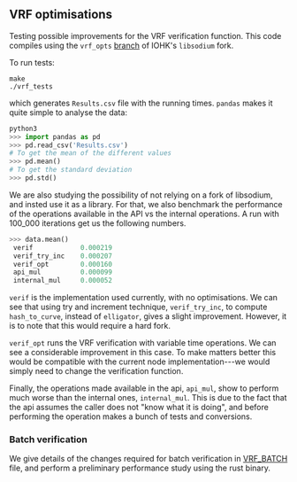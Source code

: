 ## VRF optimisations
Testing possible improvements for the VRF verification function. 
This code compiles using the `vrf_opts` [branch](https://github.com/input-output-hk/libsodium/tree/vrf_opts) 
of IOHK's `libsodium` fork.

To run tests:
```
make
./vrf_tests
```
which generates `Results.csv` file with the running times. `pandas` makes
it quite simple to analyse the data:
```python
python3
>>> import pandas as pd
>>> pd.read_csv('Results.csv')
# To get the mean of the different values
>>> pd.mean()
# To get the standard deviation
>>> pd.std()

```

We are also studying the possibility of not relying on a fork of libsodium,
and insted use it as a library. For that, we also benchmark the performance
of the operations available in the API vs the internal operations. A run 
with 100_000 iterations get us the following numbers. 

```python
>>> data.mean()                                                           
 verif            0.000219                                                
 verif_try_inc    0.000207                                                
 verif_opt        0.000160                                                
 api_mul          0.000099                                                
 internal_mul     0.000052
```

`verif` is the implementation used currently, with no optimisations. We 
can see that using try and increment technique, `verif_try_inc`, to 
compute `hash_to_curve`, instead of `elligator`, gives a 
slight improvement. However, it is to note that this would require a
hard fork. 

`verif_opt` runs the VRF verification with variable time operations. We 
can see a considerable improvement in this case. To make matters better
this would be compatible with the current node implementation---we would
simply need to change the verification function. 

Finally, the operations made available in the api, `api_mul`,
show to perform much worse than the internal ones, `internal_mul`. This 
is due to the fact that the api assumes the caller does not "know what
it is doing", and before performing the operation makes a bunch of 
tests and conversions. 

### Batch verification
We give details of the changes required for batch verification in [VRF_BATCH](VRF_BATCH.md)
file, and perform a preliminary performance study using the rust binary. 
